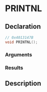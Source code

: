 # PRINTNL

## Declaration
```cpp
// 0x4013147B
void PRINTNL();
```

### Arguments

### Results

## Description
